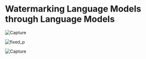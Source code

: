 # Watermarking Language Models through Language Models

![Capture](https://github.com/user-attachments/assets/8103519e-97b6-47b4-be7e-8babe52dc8cb)

![fixed_p](https://github.com/user-attachments/assets/31aecde7-c20e-44fa-8fa0-d775640500fb)

![Capture](https://github.com/user-attachments/assets/8b1a7855-e797-427f-8cdb-3370eb6b3e9f)
